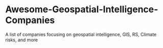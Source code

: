 # Awesome-Geospatial-Intelligence-Companies
A list of companies focusing on geospatial intelligence, GIS, RS, Climate risks, and more
